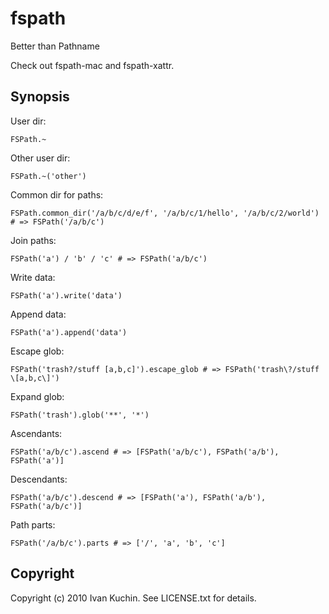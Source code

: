 # fspath

Better than Pathname

Check out fspath-mac and fspath-xattr.

## Synopsis

User dir:

    FSPath.~

Other user dir:

    FSPath.~('other')

Common dir for paths:

    FSPath.common_dir('/a/b/c/d/e/f', '/a/b/c/1/hello', '/a/b/c/2/world') # => FSPath('/a/b/c')

Join paths:

    FSPath('a') / 'b' / 'c' # => FSPath('a/b/c')

Write data:

    FSPath('a').write('data')

Append data:

    FSPath('a').append('data')

Escape glob:

    FSPath('trash?/stuff [a,b,c]').escape_glob # => FSPath('trash\?/stuff \[a,b,c\]')

Expand glob:

    FSPath('trash').glob('**', '*')

Ascendants:

    FSPath('a/b/c').ascend # => [FSPath('a/b/c'), FSPath('a/b'), FSPath('a')]

Descendants:

    FSPath('a/b/c').descend # => [FSPath('a'), FSPath('a/b'), FSPath('a/b/c')]

Path parts:

    FSPath('/a/b/c').parts # => ['/', 'a', 'b', 'c']

## Copyright

Copyright (c) 2010 Ivan Kuchin. See LICENSE.txt for details.

